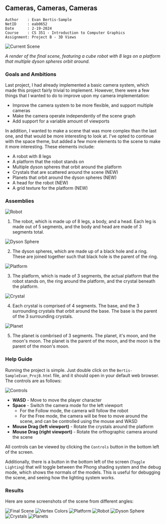 ## Cameras, Cameras, Cameras
```
Author    : Evan Bertis-Sample
NetID     : eab0652
Date      : 2-19-2024
Course    : CS 351 - Introduction to Computer Graphics
Assignment: Project B - 3D Views
```

![Current Scene](./images/final.png)

*A render of the final scene, featuring a cube robot with 8 legs on a platform that multiple dyson spheres orbit around.*

### Goals and Ambitions

Last project, I had already implemented a basic camera system, which made this project fairly trivial to implement. However, there were a few things that I wanted to do to improve upon my camera implementation:

* Improve the camera system to be more flexible, and support multiple cameras
* Make the camera operate independently of the scene graph
* Add support for a variable amount of viewports

In addition, I wanted to make a scene that was more complex than the last one, and that would be more interesting to look at. I've opted to continue with the space theme, but added a few more elements to the scene to make it more interesting. These elements include:

* A robot with 8 legs
* A platform that the robot stands on
* Multiple dyson spheres that orbit around the platform
* Crystals that are scattered around the scene (NEW)
* Planets that orbit around the dyson spheres (NEW)
* A head for the robot (NEW)
* A grid texture for the platform (NEW)


### Assemblies

![Robot](./images/robot.png) 

1. The robot, which is made up of 8 legs, a body, and a head. Each leg is made out of 5 segments, and the body and head are made of 3 segments total.

![Dyson Sphere](./images/dyson_sphere.png)

2. The dyson spheres, which are made up of a black hole and a ring. These are joined together such that black hole is the parent of the ring.

![Platform](./images/platform.png)

3. The platform, which is made of 3 segments, the actual platform that the robot stands on, the ring around the platform, and the crystal beneath the platform.

![Crystal](./images/crystal.png)

4. Each crystal is comprised of 4 segments. The base, and the 3 surrounding crystals that orbit around the base. The base is the parent of the 3 surrounding crystals.

![Planet](./images/planets.png)

5. The planet is combrised of 3 segments. The planet, it's moon, and the moon's moon. The planet is the parent of the moon, and the moon is the parent of the moon's moon.


### Help Guide

Running the project is simple. Just double click on the `Bertis-SampleEvan_ProjB.html` file, and it should open in your default web browser. The controls are as follows:


![Controls](./images/control_modal.png)

* **WASD** - Move to move the player character
* **Space** - Switch the camera mode for the left viewport
    * For the Follow mode, the camera will follow the robot
    * For the Free mode, the camera will be free to move around the scene, and can be controlled using the mouse and WASD
* **Mouse Drag (left viewport)** - Rotate the crystals around the platform
* **Mouse Drag (right viewport)** - Rotate the orthographic camera around the scene

All controls can be viewed by clicking the `Controls` button in the bottom left of the screen.

Additionally, there is a button in the bottom left of the screen (`Toggle Lighting`) that will toggle between the Phong shading system and the debug mode, which shows the normals of the models. This is useful for debugging the scene, and seeing how the lighting system works.

### Results

Here are some screenshots of the scene from different angles:

![Final Scene](./images/final.png)
![Vertex Colors](./images/vertex_colors.png)
![Platform](./images/platform.png)
![Robot](./images/robot.png)
![Dyson Sphere](./images/dyson_sphere.png)
![Crystals](./images/crystal.png)
![Planets](./images/planets.png)
